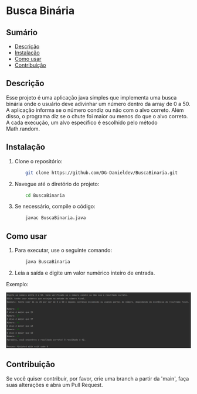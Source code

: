 # Busca Binária

## Sumário

- [Descrição](#Descrição)
- [Instalação](#Instalação)
- [Como usar](#Como-usar)
- [Contribuição](#Contribuição)

## Descrição

Esse projeto é uma aplicação java simples que implementa uma busca binária onde o usuário deve adivinhar um número dentro da array de 0 a 50. A aplicação informa se o número condiz ou não com o alvo correto. Além disso, o programa diz se o chute foi maior ou menos do que o alvo correto. A cada execução, um alvo específico é escolhido pelo método Math.random.

## Instalação

1. Clone o repositório: 

    ```bash
        git clone https://github.com/DG-Danieldev/BuscaBinaria.git
   
2. Navegue até o diretório do projeto:
   
    ```bash
        cd BuscaBinaria
   
3. Se necessário, compile o código:

    ```bash
        javac BuscaBinaria.java

## Como usar

1. Para executar, use o seguinte comando:

    ```bash
        java BuscaBinaria

2. Leia a saída e digite um valor numérico inteiro de entrada.

Exemplo:

![Exemplo de utilização por terminal](img/Exemplo_de_Utilização_de_Programa.png)

## Contribuição

Se você quiser contribuir, por favor, crie uma branch a partir da 'main', faça suas alterações e abra um Pull Request.